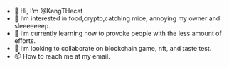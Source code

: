 - 👋 Hi, I’m @KangTHecat
- 👀 I’m interested in food,crypto,catching mice, annoying my owner and sleeeeeeep.
- 🌱 I’m currently learning how to provoke people with the less amount of efforts.
- 💞️ I’m looking to collaborate on blockchain game, nft, and taste test.
- 📫 How to reach me at my email.

<!---
KangTHecat/KangTHecat is a ✨ special ✨ repository because its `README.md` (this file) appears on your GitHub profile.
You can click the Preview link to take a look at your changes.
--->
